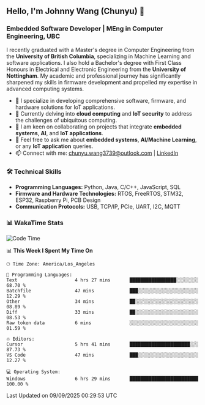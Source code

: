 ## Hello, I'm Johnny Wang (Chunyu) 👋

### Embedded Software Developer | MEng in Computer Engineering, UBC

I recently graduated with a Master's degree in Computer Engineering from the **University of British Columbia**, specializing in Machine Learning and software applications. I also hold a Bachelor's degree with First Class Honours in Electrical and Electronic Engineering from the **University of Nottingham**. My academic and professional journey has significantly sharpened my skills in firmware development and propelled my expertise in advanced computing systems.

- 🔭 I specialize in developing comprehensive software, firmware, and hardware solutions for IoT applications.
- 🌱 Currently delving into **cloud computing** and **IoT security** to address the challenges of ubiquitous computing.
- 🤝 I am keen on collaborating on projects that integrate **embedded systems**, **AI**, and **IoT applications**.
- 💬 Feel free to ask me about **embedded systems**, **AI/Machine Learning**, or any **IoT application** queries.
- 📫 Connect with me: [chunyu.wang3739@outlook.com](mailto:chunyu.wang3739@outlook.com) | [LinkedIn](https://www.linkedin.com/in/shycw1/)


### 🛠️ Technical Skills
- **Programming Languages:** Python, Java, C/C++, JavaScript, SQL
- **Firmware and Hardware Technologies:** RTOS, FreeRTOS, STM32, ESP32, Raspberry Pi, PCB Design
- **Communication Protocols:** USB, TCP/IP, PCIe, UART, I2C, MQTT

### 📊 WakaTime Stats
<!--START_SECTION:waka-->
![Code Time](http://img.shields.io/badge/Code%20Time-135%20hrs%2010%20mins-blue)

📊 **This Week I Spent My Time On** 

```text
🕑︎ Time Zone: America/Los_Angeles

💬 Programming Languages: 
Text                     4 hrs 27 mins       █████████████████░░░░░░░░   68.70 % 
Batchfile                47 mins             ███░░░░░░░░░░░░░░░░░░░░░░   12.29 % 
Other                    34 mins             ██░░░░░░░░░░░░░░░░░░░░░░░   08.89 % 
Diff                     33 mins             ██░░░░░░░░░░░░░░░░░░░░░░░   08.53 % 
Raw token data           6 mins              ░░░░░░░░░░░░░░░░░░░░░░░░░   01.59 % 

🔥 Editors: 
Cursor                   5 hrs 41 mins       ██████████████████████░░░   87.73 % 
VS Code                  47 mins             ███░░░░░░░░░░░░░░░░░░░░░░   12.27 % 

💻 Operating System: 
Windows                  6 hrs 29 mins       █████████████████████████   100.00 % 
```


 Last Updated on 09/09/2025 00:29:53 UTC
<!--END_SECTION:waka-->
